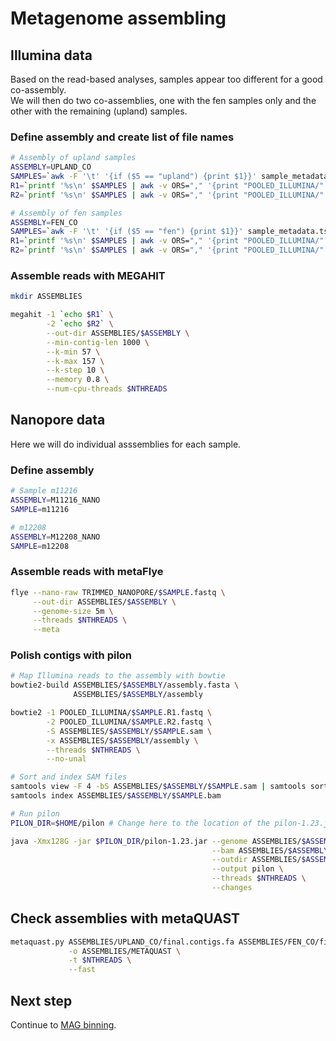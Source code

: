 # Metagenome assembling

## Illumina data

Based on the read-based analyses, samples appear too different for a good co-assembly.  
We will then do two co-assemblies, one with the fen samples only and the other with the remaining (upland) samples.

### Define assembly and create list of file names

```bash
# Assembly of upland samples
ASSEMBLY=UPLAND_CO
SAMPLES=`awk -F '\t' '{if ($5 == "upland") {print $1}}' sample_metadata.tsv | uniq`
R1=`printf '%s\n' $SAMPLES | awk -v ORS="," '{print "POOLED_ILLUMINA/" $0 ".R1.fastq"}' | sed 's/,$/\n/'`
R2=`printf '%s\n' $SAMPLES | awk -v ORS="," '{print "POOLED_ILLUMINA/" $0 ".R2.fastq"}' | sed 's/,$/\n/'`

# Assembly of fen samples
ASSEMBLY=FEN_CO
SAMPLES=`awk -F '\t' '{if ($5 == "fen") {print $1}}' sample_metadata.tsv | uniq`
R1=`printf '%s\n' $SAMPLES | awk -v ORS="," '{print "POOLED_ILLUMINA/" $0 ".R1.fastq"}' | sed 's/,$/\n/'`
R2=`printf '%s\n' $SAMPLES | awk -v ORS="," '{print "POOLED_ILLUMINA/" $0 ".R2.fastq"}' | sed 's/,$/\n/'`
```

### Assemble reads with MEGAHIT

```bash
mkdir ASSEMBLIES

megahit -1 `echo $R1` \
        -2 `echo $R2` \
        --out-dir ASSEMBLIES/$ASSEMBLY \
        --min-contig-len 1000 \
        --k-min 57 \
        --k-max 157 \
        --k-step 10 \
        --memory 0.8 \
        --num-cpu-threads $NTHREADS
```

## Nanopore data

Here we will do individual asssemblies for each sample.

### Define assembly

```bash
# Sample m11216
ASSEMBLY=M11216_NANO
SAMPLE=m11216

# m12208
ASSEMBLY=M12208_NANO
SAMPLE=m12208
```

### Assemble reads with metaFlye

```bash
flye --nano-raw TRIMMED_NANOPORE/$SAMPLE.fastq \
     --out-dir ASSEMBLIES/$ASSEMBLY \
     --genome-size 5m \
     --threads $NTHREADS \
     --meta
```

### Polish contigs with pilon

```bash
# Map Illumina reads to the assembly with bowtie
bowtie2-build ASSEMBLIES/$ASSEMBLY/assembly.fasta \
              ASSEMBLIES/$ASSEMBLY/assembly

bowtie2 -1 POOLED_ILLUMINA/$SAMPLE.R1.fastq \
        -2 POOLED_ILLUMINA/$SAMPLE.R2.fastq \
        -S ASSEMBLIES/$ASSEMBLY/$SAMPLE.sam \
        -x ASSEMBLIES/$ASSEMBLY/assembly \
        --threads $NTHREADS \
        --no-unal

# Sort and index SAM files
samtools view -F 4 -bS ASSEMBLIES/$ASSEMBLY/$SAMPLE.sam | samtools sort > ASSEMBLIES/$ASSEMBLY/$SAMPLE.bam
samtools index ASSEMBLIES/$ASSEMBLY/$SAMPLE.bam

# Run pilon
PILON_DIR=$HOME/pilon # Change here to the location of the pilon-1.23.jar file in your system

java -Xmx128G -jar $PILON_DIR/pilon-1.23.jar --genome ASSEMBLIES/$ASSEMBLY/assembly.fasta \
                                             --bam ASSEMBLIES/$ASSEMBLY/$SAMPLE.bam \
                                             --outdir ASSEMBLIES/$ASSEMBLY \
                                             --output pilon \
                                             --threads $NTHREADS \
                                             --changes
```

## Check assemblies with metaQUAST

```bash
metaquast.py ASSEMBLIES/UPLAND_CO/final.contigs.fa ASSEMBLIES/FEN_CO/final.contigs.fa ASSEMBLIES/M11216_NANO/pilon.fasta ASSEMBLIES/M12208_NANO/pilon.fasta \
             -o ASSEMBLIES/METAQUAST \
             -t $NTHREADS \
             --fast
```

## Next step

Continue to [MAG binning](04-MAG-binning.md).
